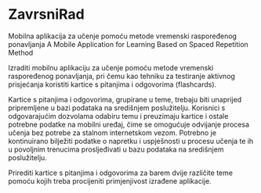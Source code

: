 # ZavrsniRad
Mobilna aplikacija za učenje pomoću metode vremenski raspoređenog ponavljanja 
A Mobile Application for Learning Based on Spaced Repetition Method

Izraditi mobilnu aplikaciju za učenje pomoću metode vremenski raspoređenog ponavljanja, pri čemu kao tehniku za testiranje aktivnog prisjećanja koristiti kartice s pitanjima i odgovorima (flashcards).

Kartice s pitanjima i odgovorima, grupirane u teme, trebaju biti unaprijed pripremljene u bazi podataka na središnjem poslužitelju. Korisnici s odgovarajućim dozvolama odabiru temu i preuzimaju kartice i ostale potrebne podatke na mobilni uređaj, čime se omogućuje odvijanje procesa učenja bez potrebe za stalnom internetskom vezom. Potrebno je kontinuirano bilježiti podatke o napretku i uspješnosti u procesu učenja te ih u povoljnim trenucima prosljeđivati u bazu podataka na središnjem poslužitelju.

Prirediti kartice s pitanjima i odgovorima za barem dvije različite teme pomoću kojih treba procijeniti primjenjivost izrađene aplikacije.
